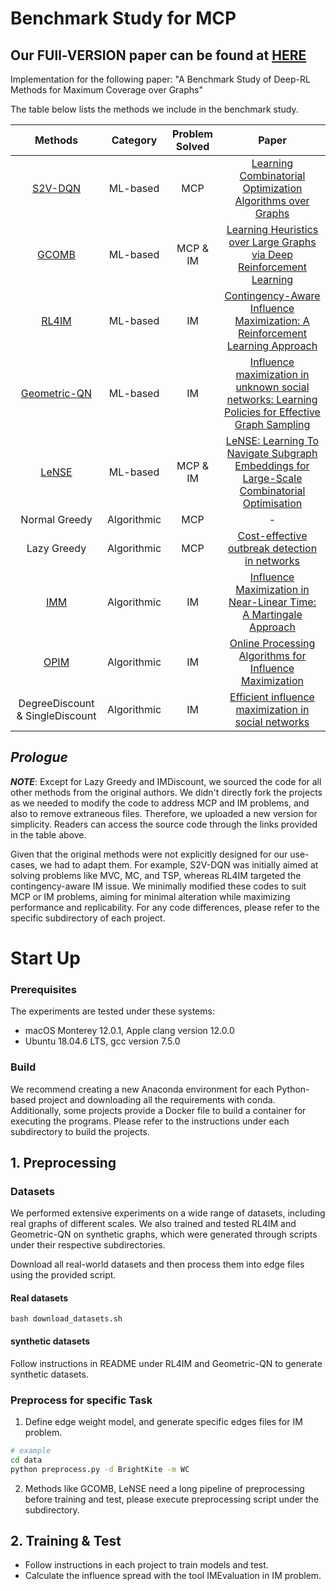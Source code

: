 # Benchmark Study for MCP
## **Our FUll-VERSION paper can be found at** [HERE](full_version_MCPBenchmarks.pdf)

Implementation for the following paper: "A Benchmark Study of Deep-RL Methods for Maximum Coverage over Graphs"

The table below lists the methods we include in the benchmark study.


| Methods | Category | Problem Solved | Paper |
|:-:|:-:|:-:|:-:|
|[S2V-DQN][s2v]| ML-based | MCP | [Learning Combinatorial Optimization Algorithms over Graphs](https://arxiv.org/abs/1704.01665)|
|[GCOMB][gcomb]| ML-based | MCP & IM | [Learning Heuristics over Large Graphs via Deep Reinforcement Learning](https://arxiv.org/abs/1903.03332)|
|[RL4IM][rl4im]| ML-based | IM | [Contingency-Aware Influence Maximization: A Reinforcement Learning Approach](https://arxiv.org/abs/2106.07039)|
|[Geometric-QN][gqn]| ML-based | IM | [Influence maximization in unknown social networks: Learning Policies for Effective Graph Sampling](https://arxiv.org/abs/1907.11625)|
|[LeNSE][LeNSE]| ML-based | MCP & IM | [LeNSE: Learning To Navigate Subgraph Embeddings for Large-Scale Combinatorial Optimisation](https://arxiv.org/abs/2205.10106)|
| Normal Greedy | Algorithmic | MCP | - |
| Lazy Greedy | Algorithmic | MCP | [Cost-effective outbreak detection in networks](https://www.cs.cmu.edu/~jure/pubs/detect-kdd07.pdf) |
| [IMM][imm] | Algorithmic | IM | [Influence Maximization in Near-Linear Time: A Martingale Approach](https://doi.org/10.1145/2723372.2723734) |
| [OPIM][opim] | Algorithmic | IM |[Online Processing Algorithms for Influence Maximization](https://dl.acm.org/doi/pdf/10.1145/3183713.3183749)|
| DegreeDiscount & SingleDiscount | Algorithmic | IM | [Efficient influence maximization in social networks](https://dl.acm.org/doi/10.1145/1557019.1557047)|

[s2v]: https://github.com/Hanjun-Dai/graph_comb_opt
[gcomb]: https://github.com/idea-iitd/GCOMB
[rl4im]: https://github.com/Haipeng-Chen/RL4IM-Contingency
[gqn]: https://github.com/kage08/graph_sample_rl
[LeNSE]: https://github.com/davidireland3/LeNSE
[imm]: https://sourceforge.net/projects/im-imm/
[opim]: https://github.com/tangj90/OPIM


## *Prologue*
***NOTE***: Except for Lazy Greedy and IMDiscount, we sourced the code for all other methods from the original authors. We didn't directly fork the projects as we needed to modify the code to address MCP and IM problems, and also to remove extraneous files. Therefore, we uploaded a new version for simplicity. Readers can access the source code through the links provided in the table above.

Given that the original methods were not explicitly designed for our use-cases, we had to adapt them. For example, S2V-DQN was initially aimed at solving problems like MVC, MC, and TSP, whereas RL4IM targeted the contingency-aware IM issue. We minimally modified these codes to suit MCP or IM problems, aiming for minimal alteration while maximizing performance and replicability. For any code differences, please refer to the specific subdirectory of each project.

# Start Up
### Prerequisites
The experiments are tested under these systems:
* macOS Monterey 12.0.1, Apple clang version 12.0.0
* Ubuntu 18.04.6 LTS, gcc version 7.5.0

### Build
We recommend creating a new Anaconda environment for each Python-based project and downloading all the requirements with conda. Additionally, some projects provide a Docker file to build a container for executing the programs. Please refer to the instructions under each subdirectory to build the projects.

## 1. Preprocessing
### Datasets
We performed extensive experiments on a wide range of datasets, including real graphs of different scales. We also trained and tested RL4IM and Geometric-QN on synthetic graphs, which were generated through scripts under their respective subdirectories.

Download all real-world datasets and then process them into edge files using the provided script.

#### Real datasets
```
bash download_datasets.sh
```
#### synthetic datasets
Follow instructions in README under RL4IM and Geometric-QN to generate synthetic datasets.

### Preprocess for specific Task
1. Define edge weight model, and generate specific edges files for IM problem.
```sh
# example
cd data
python preprocess.py -d BrightKite -m WC
```
2. Methods like GCOMB, LeNSE need a long pipeline of preprocessing before training and test, please execute preprocessing script under the subdirectory.

## 2. Training & Test
* Follow instructions in each project to train models and test.
* Calculate the influence spread with the tool IMEvaluation in IM problem.

